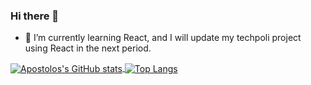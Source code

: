 ### Hi there 👋

- 🌱 I’m currently learning React, and I will update my techpoli project using React in the next period.

<a href="#">
  <img alt="Apostolos's GitHub stats" align="center" src="https://github-readme-stats.vercel.app/api?username=Apostolos172&hide=prs&count_private=true&theme=maroongold"/>
</a>
<a href="#">
  <img alt="Top Langs" align="center"  src="https://github-readme-stats.vercel.app/api/top-langs/?username=Apostolos172&theme=panda&layout=compact&langs_count=7" />
</a>

<!--
**Apostolos172/Apostolos172** is a ✨ _special_ ✨ repository because its `README.md` (this file) appears on your GitHub profile.

Here are some ideas to get you started:

- 🔭 I’m currently working on ...
- 🌱 I’m currently learning React, javascript library
- 👯 I’m looking to collaborate on ...
- 🤔 I’m looking for help with ...
- 💬 Ask me about ...
- 📫 How to reach me: ...
- 😄 Pronouns: ...
- ⚡ Fun fact: ...
-->
